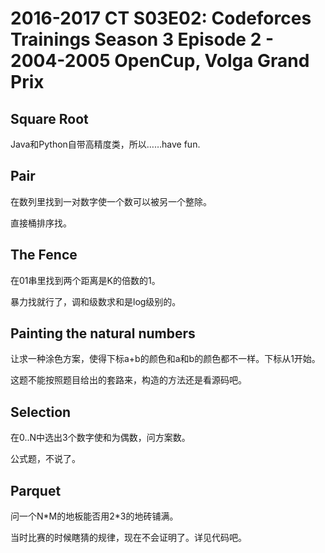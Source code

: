 # 2016-2017 CT S03E02: Codeforces Trainings Season 3 Episode 2 - 2004-2005 OpenCup, Volga Grand Prix

## Square Root

Java和Python自带高精度类，所以……have fun.

## Pair

在数列里找到一对数字使一个数可以被另一个整除。

直接桶排序找。

## The Fence

在01串里找到两个距离是K的倍数的1。

暴力找就行了，调和级数求和是log级别的。

## Painting the natural numbers

让求一种涂色方案，使得下标a+b的颜色和a和b的颜色都不一样。下标从1开始。

这题不能按照题目给出的套路来，构造的方法还是看源码吧。

## Selection

在0..N中选出3个数字使和为偶数，问方案数。

公式题，不说了。

## Parquet

问一个N\*M的地板能否用2\*3的地砖铺满。

当时比赛的时候瞎猜的规律，现在不会证明了。详见代码吧。
